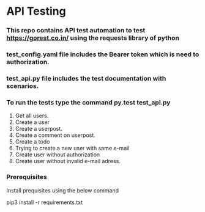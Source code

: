 # API Testing

### This repo contains API test automation to test https://gorest.co.in/ using the requests library of python

### test_config.yaml file includes the Bearer token which is need to authorization.

### test_api.py file includes the test documentation with scenarios.

### To run the tests type the command py.test test_api.py

1. Get all users.
2. Create a user
3. Create a userpost.
4. Create a comment on userpost.
5. Create a todo
6. Trying to create a new user with same e-mail
7. Create user without authorization
8. Create user without invalid e-mail adress.

### Prerequisites

Install prequisites using the below command

pip3 install -r requirements.txt


